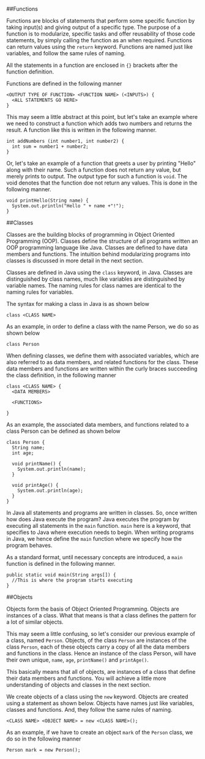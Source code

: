 ##Functions

Functions are blocks of statements that perform some specific function by taking input(s) and giving output of a specific type. The purpose of a function is to modularize, specific tasks and offer reusability of those code statements, by simply calling the function as an when required. Functions can return values using the `return` keyword. Functions are named just like variables, and follow the same rules of naming.

All the statements in a function are enclosed in `{}` brackets after the function definition.

Functions are defined in the following manner

```
<OUTPUT TYPE OF FUNCTION> <FUNCTION NAME> (<INPUTS>) {
  <ALL STATEMENTS GO HERE>
}
```

This may seem a little abstract at this point, but let's take an example where we need to construct a function which adds two numbers and returns the result. A function like this is written in the following manner.

```
int addNumbers (int number1, int number2) {
  int sum = number1 + number2;
}
```

Or, let's take an example of a function that greets a user by printing "Hello" along with their name. Such a function does not return any value, but merely prints to output. The output type for such a function is `void`. The void denotes that the function doe not return any values. This is done in the following manner.

```
void printHello(String name) {
  System.out.println("Hello " + name +"!");
}
```

##Classes

Classes are the building blocks of programming in Object Oriented Programming (OOP). Classes define the structure of all programs written an OOP programming language like Java. Classes are defined to have data members and functions. The intuition behind modularizing programs into classes is discussed in more detail in the next section.

Classes are defined in Java using the `class` keyword, in Java. Classes are distinguished by class names, much like variables are distinguished by variable names. The naming rules for class names are identical to the naming rules for variables.

The syntax for making a class in Java is as shown below

`class <CLASS NAME>`

As an example, in order to define a class with the name Person, we do so as shown below

`class Person`

When defining classes, we define them with associated variables, which are also referred to as data members, and related functions for the class. These data members and functions are written within the curly braces succeeding the class definition, in the following manner

```
class <CLASS NAME> {
  <DATA MEMBERS>

  <FUNCTIONS>

}
```

As an example, the associated data members, and functions related to a class Person can be defined as shown below

```
class Person {
  String name;
  int age;

  void printName() {
    System.out.println(name);
  }

  void printAge() {
    System.out.println(age);
  }
}
```

In Java all statements and programs are written in classes. So, once written how does Java execute the program? Java executes the program by executing all statements in the `main` function. `main` here is a keyword, that specifies to Java where execution needs to begin. When writing programs in Java, we hence define the `main` function where we specify how the program behaves.

As a standard format, until necessary concepts are introduced, a `main` function is defined in the following manner.

```
public static void main(String args[]) {
  //This is where the program starts executing
}
```

##Objects

Objects form the basis of Object Oriented Programming. Objects are instances of a class. What that means is that a class defines the pattern for a lot of similar objects.

This may seem a little confusing, so let's consider our previous example of a class, named `Person`. Objects, of the class `Person` are instances of the class `Person`, each of these objects carry a copy of all the data members and functions in the class. Hence an instance of the class Person, will have their own unique, `name`, `age`, `printName()` and `printAge()`.

This basically means that all of objects, are instances of a class that define their data members and functions. You will achieve a little more understanding of objects and classes in the next section.

We create objects of a class using the `new` keyword. Objects are created using a statement as shown below. Objects have names just like variables, classes and functions. And, they follow the same rules of naming.

`<CLASS NAME> <OBJECT NAME> = new <CLASS NAME>();`

As an example, if we have to create an object `mark` of the `Person` class, we do so in the following manner

`Person mark = new Person();`
